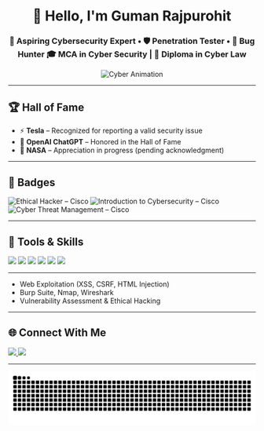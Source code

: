 <h1 align="center">👋 Hello, I'm Guman Rajpurohit</h1>

<h3 align="center">
🚀 Aspiring Cybersecurity Expert • 🛡️ Penetration Tester • 🐞 Bug Hunter  
🎓 MCA in Cyber Security | 📜 Diploma in Cyber Law  
</h3>

<p align="center">
  <img src="https://media.giphy.com/media/RbDKaczqWovIugyJmW/giphy.gif" height="180" alt="Cyber Animation"/>
</p>

---

## 🏆 Hall of Fame

- ⚡ **Tesla** – Recognized for reporting a valid security issue  
- 💬 **OpenAI ChatGPT** – Honored in the Hall of Fame  
- 🚀 **NASA** – Appreciation in progress (pending acknowledgment)  

---

## 🏅 Badges

<div align="left">
  <img src="https://images.credly.com/images/242902b5-f527-42ad-865e-977c9e1b5b58/image.png" width="100" alt="Ethical Hacker – Cisco"/>
  <img src="https://images.credly.com/images/af8c6b4e-fc31-47c4-8dcb-eb7a2065dc5b/I2CS__1_.png" width="100" alt="Introduction to Cybersecurity – Cisco"/>
  <img src="https://images.credly.com/images/5d5ac32b-d239-42b8-9665-8a921dc3ab47/image.png" width="100" alt="Cyber Threat Management – Cisco"/>
</div>

---

## 🧰 Tools & Skills

<div align="left">
  <img src="https://cdn.jsdelivr.net/gh/devicons/devicon/icons/python/python-original.svg" height="30" />
  <img src="https://cdn.jsdelivr.net/gh/devicons/devicon/icons/bash/bash-original.svg" height="30" />
  <img src="https://cdn.jsdelivr.net/gh/devicons/devicon/icons/linux/linux-original.svg" height="30" />
  <img src="https://cdn.jsdelivr.net/gh/devicons/devicon/icons/html5/html5-original.svg" height="30" />
  <img src="https://cdn.jsdelivr.net/gh/devicons/devicon/icons/css3/css3-original.svg" height="30" />
  <img src="https://cdn.jsdelivr.net/gh/devicons/devicon/icons/javascript/javascript-original.svg" height="30" />
</div>

---

- Web Exploitation (XSS, CSRF, HTML Injection)  
- Burp Suite, Nmap, Wireshark  
- Vulnerability Assessment & Ethical Hacking

---

## 🌐 Connect With Me

<div align="left">
  <a href="https://www.instagram.com/gumanrajpurohitt" target="_blank">
    <img src="https://img.shields.io/static/v1?message=Instagram&logo=instagram&label=&color=E4405F&logoColor=white&labelColor=&style=for-the-badge" height="35" />
  </a>
  <a href="https://www.linkedin.com/in/guman-rajpurohit/" target="_blank">
    <img src="https://img.shields.io/static/v1?message=LinkedIn&logo=linkedin&label=&color=0077B5&logoColor=white&labelColor=&style=for-the-badge" height="35" />
  </a>
</div>

---

<img src="https://raw.githubusercontent.com/Guman-Rajpurohit/Guman-Rajpurohit/refs/heads/output/snake.svg" alt="Snake animation" />
